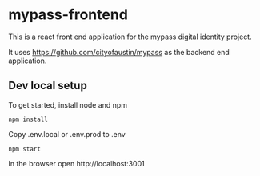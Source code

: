 # mypass-frontend

This is a react front end application for the mypass digital identity project.

It uses https://github.com/cityofaustin/mypass as the backend end application.

## Dev local setup

To get started, install node and npm

    npm install

Copy .env.local or .env.prod to .env

    npm start

In the browser open http://localhost:3001
